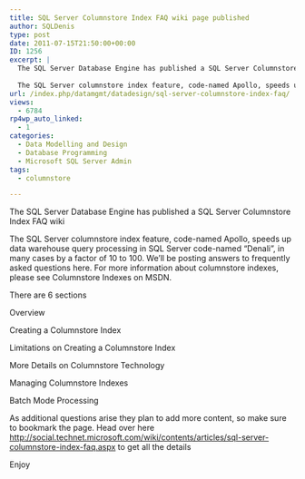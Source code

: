 ```yaml
---
title: SQL Server Columnstore Index FAQ wiki page published
author: SQLDenis
type: post
date: 2011-07-15T21:50:00+00:00
ID: 1256
excerpt: |
  The SQL Server Database Engine has published a SQL Server Columnstore Index FAQ wiki
  
  The SQL Server columnstore index feature, code-named Apollo, speeds up data warehouse query processing in SQL Server code-named "Denali", in many cases by a factor o&hellip;
url: /index.php/datamgmt/datadesign/sql-server-columnstore-index-faq/
views:
  - 6784
rp4wp_auto_linked:
  - 1
categories:
  - Data Modelling and Design
  - Database Programming
  - Microsoft SQL Server Admin
tags:
  - columnstore

---
```

The SQL Server Database Engine has published a SQL Server Columnstore Index FAQ wiki

The SQL Server columnstore index feature, code-named Apollo, speeds up data warehouse query processing in SQL Server code-named &#8220;Denali&#8221;, in many cases by a factor of 10 to 100. We&#8217;ll be posting answers to frequently asked questions here. For more information about columnstore indexes, please see Columnstore Indexes on MSDN.

There are 6 sections
  
Overview
  
Creating a Columnstore Index
  
Limitations on Creating a Columnstore Index
  
More Details on Columnstore Technology
  
Managing Columnstore Indexes
  
Batch Mode Processing

As additional questions arise they plan to add more content, so make sure to bookmark the page. Head over here http://social.technet.microsoft.com/wiki/contents/articles/sql-server-columnstore-index-faq.aspx to get all the details

Enjoy